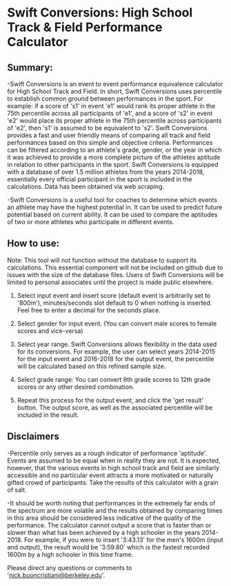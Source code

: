 # Swift Conversions: High School Track & Field Performance Calculator

## Summary:

-Swift Conversions is an event to event performance equivalence calculator for High School Track and Field. 
In short, Swift Conversions uses percentile to establish common ground between performances in the sport. For example: if a score of 
's1' in event 'e1' would rank its proper athlete in the 75th percentile across all participants of 'e1', and a score of 's2' in event 
'e2' would place its proper athlete in the 75th percentile across participants of 'e2', then 's1' is assumed to be equivalent to 's2'. 
Swift Conversions provides a fast and user friendly means of comparing all track and field performances based on this simple and 
objective criteria. Performances can be filtered according to an athlete's grade, gender, or the year in which it was achieved to 
provide a more complete picture of the athletes aptitude in relation to other participants in the sport. Swift Conversions is equipped 
with a database of over 1.5 million athletes from the years 2014-2018, essentially every official participant in the sport is included 
in the calculations. Data has been obtained via web scraping.

-Swift Conversions is a useful tool for coaches to determine which events an athlete may have the highest potential in. It can be 
used to predict future potential based on current ability. It can be used to compare the aptitudes of two or more athletes who 
participate in different events.

## How to use:

Note: This tool will not function without the database to support its calculations. This essential component will not be included on 
github due to issues with the size of the database files. Users of Swift Conversions will be limited to personal associates until the 
project is made public elsewhere. 

1. Select input event and insert score (default event is arbitrarily set to '800m'), minutes/seconds slot default to 0 when 
nothing is inserted. Feel free to enter a decimal for the seconds place. 

2. Select gender for input event. (You can convert male scores to female scores and vice-versa)

3. Select year range. Swift Conversions allows flexibility in the data used for its conversions. For example,
the user can select years 2014-2015 for the input event and 2016-2018 for the output event, the percentile will be calculated based 
on this refined sample size. 

4. Select grade range: You can convert 9th grade scores to 12th grade scores or any other desired combination.

5. Repeat this process for the output event, and click the 'get result' button. The output score, as well as the associated percentile 
will be included in the result. 

## Disclaimers

-Percentile only serves as a rough indicator of performance 'aptitude'. Events are assumed to be equal when in reality they are not.
It is expected, however, that the various events in high school track and field are similarly accessible and no particular event 
attracts a more motivated or naturally gifted crowd of participants. Take the results of this calculator with a grain of salt. 

-It should be worth noting that performances in the extremely far ends of the spectrum are more volatile and the results obtained 
by comparing times in this area should be considered less indicative of the quality of the performance. The calculator cannot output a 
score that is faster than or slower than what has been achieved by a high schooler in the years 2014-2018. 
For example, if you were to insert '3:43.13' for the men's 1600m (input and output), the result would be '3:59.80' which is the fastest 
recorded 1600m by a high schooler in this time frame.


Please direct any questions or comments to 'nick.buoncristiani@berkeley.edu'. 


